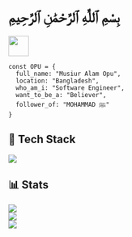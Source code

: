 <h1>بِسْمِ ٱللَّٰهِ ٱلرَّحْمَٰنِ ٱلرَّحِيمِ</h1>

<p>
  <a href="https://musiur.vercel.app" target="_blank">
    <img width="40em" height="40em" src="https://utfs.io/f/09e17d0b-fdf7-4c9b-90d2-6b61c80c0297-1e7cb.png">
  </a>
</p>


```JS
const OPU = {
  full_name: "Musiur Alam Opu",
  location: "Bangladesh",
  who_am_i: "Software Engineer",
  want_to_be_a: "Believer",
  follower_of: "MOHAMMAD ﷺ"
}
```

## 🧩 Tech Stack
<p align="start">
  <img src="https://skillicons.dev/icons?i=js,ts,react,redux,nextjs,gatsby,svelte,nodejs,expressjs,mongo,mysql,postgres,docker,css,tailwind,scss,figma,xd,vscode&theme=dark">
</p>


## 📊 Stats
![](https://github-readme-stats.vercel.app/api?username=musiur&theme=tokyonight&hide_border=true&include_all_commits=false&count_private=true)<br/>
![](https://github-readme-streak-stats.herokuapp.com/?user=musiur&theme=tokyonight&hide_border=true)<br/>
![](https://github-readme-stats.vercel.app/api/top-langs/?username=musiur&theme=tokyonight&hide_border=true&include_all_commits=false&count_private=false&layout=compact)







